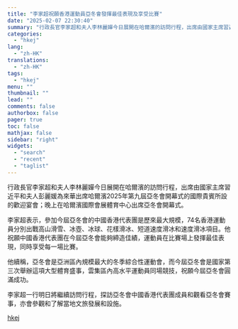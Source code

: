 ```yaml
---
title: "李家超祝願香港運動員亞冬會發揮最佳表現及享受比賽"
date: "2025-02-07 22:30:40"
summary: "行政長官李家超和夫人李林麗嬋今日展開在哈爾濱的訪問行程，出席由國家主席習近平和夫人彭麗媛為來華出席哈..."
categories:
  - "hkej"
lang:
  - "zh-HK"
translations:
  - "zh-HK"
tags:
  - "hkej"
menu: ""
thumbnail: ""
lead: ""
comments: false
authorbox: false
pager: true
toc: false
mathjax: false
sidebar: "right"
widgets:
  - "search"
  - "recent"
  - "taglist"
---
```


行政長官李家超和夫人李林麗嬋今日展開在哈爾濱的訪問行程，出席由國家主席習近平和夫人彭麗媛為來華出席哈爾濱2025年第九屆亞冬會開幕式的國際貴賓所設的歡迎宴會；晚上在哈爾濱國際會展體育中心出席亞冬會開幕式。

李家超表示，參加今屆亞冬會的中國香港代表團是歷來最大規模，74名香港運動員分別出戰高山滑雪、冰壺、冰球、花樣滑冰、短道速度滑冰和速度滑冰項目。他祝願中國香港代表團在今屆亞冬會能夠締造佳績，運動員在比賽場上發揮最佳表現，同時享受每一場比賽。

他續稱，亞冬會是亞洲區內規模最大的冬季綜合性運動會，而今屆亞冬會是國家第三次舉辦這項大型體育盛事，雲集區內高水平運動員同場競技，祝願今屆亞冬會圓滿成功。

李家超一行明日將繼續訪問行程，探訪亞冬會中國香港代表團成員和觀看亞冬會賽事，亦會參觀和了解當地文旅發展和設施。

[hkej](https://www2.hkej.com/instantnews/current/article/3995649/%E6%9D%8E%E5%AE%B6%E8%B6%85%E7%A5%9D%E9%A1%98%E9%A6%99%E6%B8%AF%E9%81%8B%E5%8B%95%E5%93%A1%E4%BA%9E%E5%86%AC%E6%9C%83%E7%99%BC%E6%8F%AE%E6%9C%80%E4%BD%B3%E8%A1%A8%E7%8F%BE%E5%8F%8A%E4%BA%AB%E5%8F%97%E6%AF%94%E8%B3%BD)
